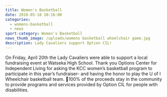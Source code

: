 ```yaml
---
title: Women's Basketball
date: 2018-05-18 10:16:00
categories:
  - womens-basketball
  - news
sport-category: Women's Basketball
news_thumb_image: /uploads/womens basketball wheelchair game.jpg
description: Lady Cavaliers support Option CIL!
---
```


On Friday, April 20th the Lady Cavaliers were able to support a local fundraising event at Watseka High School. Thank you Options Center for Independent Living for asking the KCC women’s basketball program to participate in this year’s fundraiser- and having the honor to play the U of I Wheelchair basketball team. 🏀100% of the proceeds stay in the community to provide programs and services provided by Option CIL for people with disabilities.